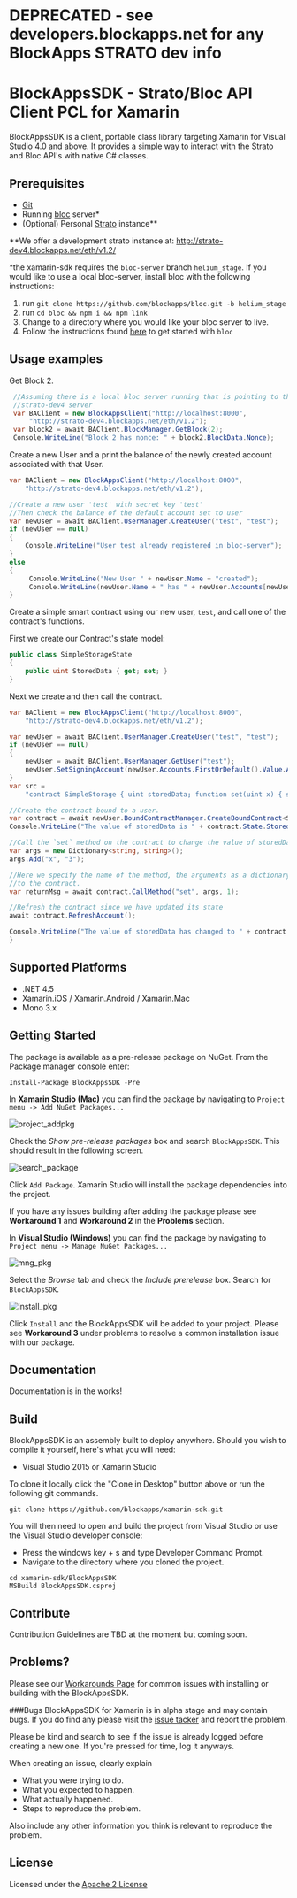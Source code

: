 # DEPRECATED - see developers.blockapps.net for any BlockApps STRATO dev info

# BlockAppsSDK - Strato/Bloc API Client PCL for Xamarin


BlockAppsSDK is a client, portable class library targeting Xamarin for Visual Studio 4.0 and above. It provides a simple
way to interact with the Strato and Bloc API's with native C# classes.

## Prerequisites
  * [Git](https://git-scm.com/)
  * Running [bloc](https://github.com/blockapps/bloc) server\*
  * (Optional) Personal [Strato](https://azure.microsoft.com/en-us/marketplace/partners/consensys/blockapps-strato/) instance\*\*

  \*\*We offer a development strato instance at: http://strato-dev4.blockapps.net/eth/v1.2/
  
  \*the xamarin-sdk requires the `bloc-server` branch `helium_stage`. If you would like to use a local bloc-server, install bloc with the following instructions:
  
  1. run `git clone https://github.com/blockapps/bloc.git -b helium_stage`
  1. run `cd bloc && npm i && npm link`
  1. Change to a directory where you would like your bloc server to live.
  1. Follow the instructions found [here](https://github.com/blockapps/bloc#generate-a-new-blockchain-app) to get started with `bloc`

## Usage examples

Get Block 2.
```c#
 //Assuming there is a local bloc server running that is pointing to the BlockApps
 //strato-dev4 server
 var BAClient = new BlockAppsClient("http://localhost:8000",
     "http://strato-dev4.blockapps.net/eth/v1.2");
 var block2 = await BAClient.BlockManager.GetBlock(2);
 Console.WriteLine("Block 2 has nonce: " + block2.BlockData.Nonce);
```


Create a new User and a print the balance of the newly created account associated with that User.

```c#
var BAClient = new BlockAppsClient("http://localhost:8000",
    "http://strato-dev4.blockapps.net/eth/v1.2");

//Create a new user 'test' with secret key 'test'
//Then check the balance of the default account set to user
var newUser = await BAClient.UserManager.CreateUser("test", "test");
if (newUser == null)
{
    Console.WriteLine("User test already registered in bloc-server");
}
else
{
     Console.WriteLine("New User " + newUser.Name + "created");
     Console.WriteLine(newUser.Name + " has " + newUser.Accounts[newUser.SigningAccount].Balance + " wei in their default account.");
}
```

Create a simple smart contract using our new user, `test`, and call
one of the contract's functions.

First we create our Contract's state model:
```c#
public class SimpleStorageState
{
    public uint StoredData { get; set; }
}
```
Next we create and then call the contract.
```c#
var BAClient = new BlockAppsClient("http://localhost:8000",
    "http://strato-dev4.blockapps.net/eth/v1.2");

var newUser = await BAClient.UserManager.CreateUser("test", "test");
if (newUser == null)
{
    newUser = await BAClient.UserManager.GetUser("test");
    newUser.SetSigningAccount(newUser.Accounts.FirstOrDefault().Value.Address,"test");
}
var src =
    "contract SimpleStorage { uint storedData; function set(uint x) { storedData = x; } function get() returns (uint retVal) { return storedData; } }";

//Create the contract bound to a user.
var contract = await newUser.BoundContractManager.CreateBoundContract<SimpleStorageState>(src, "SimpleStorage");
Console.WriteLine("The value of storedData is " + contract.State.StoredData);

//Call the `set` method on the contract to change the value of storedData.
var args = new Dictionary<string, string>();
args.Add("x", "3");

//Here we specify the name of the method, the arguments as a dictionary and the amount of ether we would like to send
//to the contract.
var returnMsg = await contract.CallMethod("set", args, 1);

//Refresh the contract since we have updated its state
await contract.RefreshAccount();

Console.WriteLine("The value of storedData has changed to " + contract.State.StoredData);
}
```
## Supported Platforms

* .NET 4.5
* Xamarin.iOS / Xamarin.Android / Xamarin.Mac
* Mono 3.x

## Getting Started

The package is available as a pre-release package on NuGet. From the Package
manager console enter:

```
Install-Package BlockAppsSDK -Pre
```

In **Xamarin Studio (Mac)** you can find the package by navigating to `Project menu -> Add
NuGet Packages...`

![project_addpkg](https://github.com/blockapps/xamarin-sdk/blob/master/images/project_addpkg.png?raw=true)

Check the *Show pre-release packages* box and search `BlockAppsSDK`. This should
result in the following screen.

![search_package](https://github.com/blockapps/xamarin-sdk/blob/master/images/add_pkg.png?raw=true)

Click `Add Package`. Xamarin Studio will install the package dependencies into the project.

If you have any issues building after adding the package please see **Workaround 1** and 
**Workaround 2** in the **Problems** section.

In **Visual Studio (Windows)** you can find the package by navigating to `Project menu -> Manage
NuGet Packages...`

![mng_pkg](https://github.com/blockapps/xamarin-sdk/blob/master/images/mng_pkg_win.png?raw=true)

Select the *Browse* tab and check the *Include prerelease* box. Search for `BlockAppsSDK`.

![install_pkg](https://github.com/blockapps/xamarin-sdk/blob/master/images/install_pkg_win.png?raw=true)

Click `Install` and the BlockAppsSDK will be added to your project. Please see **Workaround 3** under problems
to resolve a common installation issue with our package.

## Documentation

Documentation is in the works!

## Build

BlockAppsSDK is an assembly built to deploy anywhere. Should you
wish to compile it yourself, here's what you will need:

* Visual Studio 2015 or Xamarin Studio

To clone it locally click the "Clone in Desktop" button above or run the
following git commands.

```
git clone https://github.com/blockapps/xamarin-sdk.git

```

You will then need to open and build the project from Visual Studio
or use the Visual Studio developer console:

  * Press the windows key + s and type Developer Command Prompt.
  * Navigate to the directory where you cloned the project.
```
cd xamarin-sdk/BlockAppsSDK
MSBuild BlockAppsSDK.csproj
```

## Contribute

Contribution Guidelines are TBD at the moment but coming soon.

## Problems?

Please see our [Workarounds Page](https://github.com/blockapps/xamarin-sdk/blob/master/XamarinInstallIssues.md) for common issues with installing or building with the BlockAppsSDK.


###Bugs
BlockAppsSDK for Xamarin is in alpha stage and may contain bugs. If you do find
any please visit the
[issue tacker](https://github.com/blockapps/xamarin-sdk/issues) and
report the problem.

Please be kind and search to see if the issue is already logged before creating
a new one. If you're pressed for time, log it anyways.

When creating an issue, clearly explain

* What you were trying to do.
* What you expected to happen.
* What actually happened.
* Steps to reproduce the problem.

Also include any other information you think is relevant to reproduce the
problem.

## License



Licensed under the [Apache 2
License](http://www.apache.org/licenses/LICENSE-2.0)
